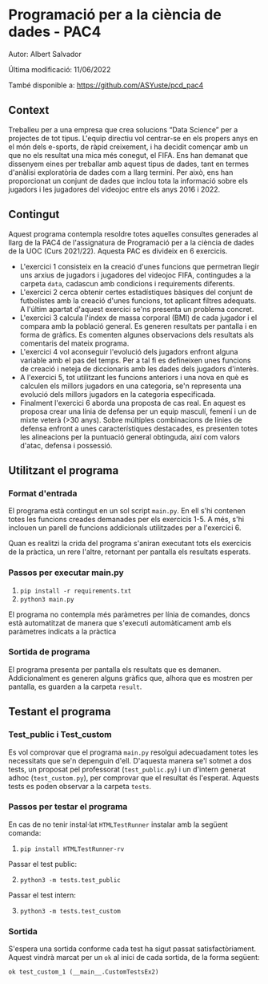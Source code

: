 # Programació per a la ciència de dades - PAC4

Autor: Albert Salvador

Última modificació: 11/06/2022

També disponible a: https://github.com/ASYuste/pcd_pac4

## Context

Treballeu per a una empresa que crea solucions “Data Science” per a projectes de tot tipus. L'equip directiu vol centrar-se en els propers anys en el món dels e-sports, de ràpid creixement, i ha decidit començar amb un que no els resultat una mica més conegut, el FIFA.
Ens han demanat que dissenyem eines per treballar amb aquest tipus de dades, tant en termes d'anàlisi exploratòria de dades com a llarg termini. Per això, ens han proporcionat un conjunt de dades que inclou tota la informació sobre els jugadors i les jugadores del videojoc entre els anys 2016 i 2022.

## Contingut

Aquest programa contempla resoldre totes aquelles consultes generades al llarg de la PAC4 de l'assignatura de Programació per a la ciència de dades de la UOC (Curs 2021/22). Aquesta PAC es divideix en 6 exercicis.

- L'exercici 1 consisteix en la creació d'unes funcions que permetran llegir uns arxius de jugadors i jugadores del videojoc FIFA, contingudes a la carpeta `data`, cadascun amb condicions i requirements diferents.
- L'exercici 2 cerca obtenir certes estadístiques bàsiques del conjunt de futbolistes amb la creació d'unes funcions, tot aplicant filtres adequats. A l'últim apartat d'aquest exercici se'ns presenta un problema concret.
- L'exercici 3 calcula l'índex de massa corporal (BMI) de cada jugador i el compara amb la població general. Es generen resultats per pantalla i en forma de gràfics. Es comenten algunes observacions dels resultats als comentaris del mateix programa.
- L'exercici 4 vol aconseguir l'evolució dels jugadors enfront alguna variable amb el pas del temps. Per a tal fi es defineixen unes funcions de creació i neteja de diccionaris amb les dades dels jugadors d'interès.
- A l'exercici 5, tot utilitzant les funcions anteriors i una nova en què es calculen els millors jugadors en una categoria, se'n representa una evolució dels millors jugadors en la categoria especificada.
- Finalment l'exercici 6 aborda una proposta de cas real. En aquest es proposa crear una línia de defensa per un equip masculí, femení i un de mixte veterà (>30 anys). Sobre múltiples combinacions de línies de defensa enfront a unes característiques destacades, es presenten totes les alineacions per la puntuació general obtinguda, així com valors d'atac, defensa i possessió.

## Utilitzant el programa

### Format d'entrada

El programa està contingut en un sol script `main.py`. En ell s'hi contenen totes les funcions creades demanades per els exercicis 1-5. A més, s'hi inclouen un parell de funcions addicionals utilitzades per a l'exercici 6.

Quan es realitzi la crida del programa s'aniran executant tots els exercicis de la pràctica, un rere l'altre, retornant per pantalla els resultats esperats.

### Passos per executar main.py

1. `pip install -r requirements.txt`
2. `python3 main.py`

El programa no contempla més paràmetres per línia de comandes, doncs està automatitzat de manera que s'executi automàticament amb els paràmetres indicats a la pràctica

### Sortida de programa

El programa presenta per pantalla els resultats que es demanen. Addicionalment es generen alguns gràfics que, alhora que es mostren per pantalla, es guarden a la carpeta `result`.

## Testant el programa

### Test_public i Test_custom

Es vol comprovar que el programa `main.py` resolgui adecuadament totes les necessitats que se'n depenguin d'ell. D'aquesta manera se'l sotmet a dos tests, un proposat pel professorat (`test_public.py`) i un d'intern generat adhoc (`test_custom.py`), per comprovar que el resultat és l'esperat. Aquests tests es poden observar a la carpeta `tests`.

### Passos per testar el programa

En cas de no tenir instal·lat `HTMLTestRunner` instalar amb la següent comanda:

1. `pip install HTMLTestRunner-rv`

Passar el test public:

2. `python3 -m tests.test_public`

Passar el test intern:

3. `python3 -m tests.test_custom`

### Sortida

S'espera una sortida conforme cada test ha sigut passat satisfactòriament. Aquest vindrà marcat per un `ok` al inici de cada sortida, de la forma següent:

`ok test_custom_1 (__main__.CustomTestsEx2)`